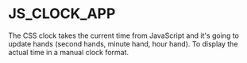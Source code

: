 # JS_CLOCK_APP

The CSS clock takes the current time from JavaScript and it's going 
to update hands (second hands, minute hand, hour hand). 
To display the actual time in a manual clock format.
